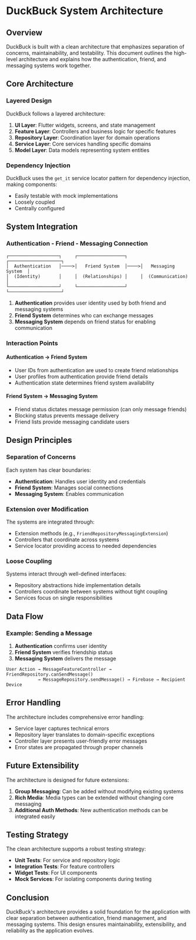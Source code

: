 # DuckBuck System Architecture

## Overview

DuckBuck is built with a clean architecture that emphasizes separation of concerns, maintainability, and testability. This document outlines the high-level architecture and explains how the authentication, friend, and messaging systems work together.

## Core Architecture

### Layered Design

DuckBuck follows a layered architecture:

1. **UI Layer**: Flutter widgets, screens, and state management
2. **Feature Layer**: Controllers and business logic for specific features
3. **Repository Layer**: Coordination layer for domain operations
4. **Service Layer**: Core services handling specific domains
5. **Model Layer**: Data models representing system entities

### Dependency Injection

DuckBuck uses the `get_it` service locator pattern for dependency injection, making components:
- Easily testable with mock implementations
- Loosely coupled
- Centrally configured

## System Integration

### Authentication - Friend - Messaging Connection

```
┌───────────────────┐     ┌──────────────────┐     ┌────────────────────┐
│  Authentication   │────>│   Friend System  │────>│   Messaging System  │
│  (Identity)       │     │  (Relationships) │     │  (Communication)    │
└───────────────────┘     └──────────────────┘     └────────────────────┘
```

1. **Authentication** provides user identity used by both friend and messaging systems
2. **Friend System** determines who can exchange messages
3. **Messaging System** depends on friend status for enabling communication

### Interaction Points

#### Authentication → Friend System
- User IDs from authentication are used to create friend relationships
- User profiles from authentication provide friend details
- Authentication state determines friend system availability

#### Friend System → Messaging System
- Friend status dictates message permission (can only message friends)
- Blocking status prevents message delivery
- Friend lists provide messaging candidate users

## Design Principles

### Separation of Concerns

Each system has clear boundaries:
- **Authentication**: Handles user identity and credentials
- **Friend System**: Manages social connections
- **Messaging System**: Enables communication

### Extension over Modification

The systems are integrated through:
- Extension methods (e.g., `FriendRepositoryMessagingExtension`)
- Controllers that coordinate across systems
- Service locator providing access to needed dependencies

### Loose Coupling

Systems interact through well-defined interfaces:
- Repository abstractions hide implementation details
- Controllers coordinate between systems without tight coupling
- Services focus on single responsibilities

## Data Flow

### Example: Sending a Message

1. **Authentication** confirms user identity
2. **Friend System** verifies friendship status
3. **Messaging System** delivers the message

```
User Action → MessageFeatureController → FriendRepository.canSendMessage()
            → MessageRepository.sendMessage() → Firebase → Recipient Device
```

## Error Handling

The architecture includes comprehensive error handling:
- Service layer captures technical errors
- Repository layer translates to domain-specific exceptions
- Controller layer presents user-friendly error messages
- Error states are propagated through proper channels

## Future Extensibility

The architecture is designed for future extensions:
1. **Group Messaging**: Can be added without modifying existing systems
2. **Rich Media**: Media types can be extended without changing core messaging
3. **Additional Auth Methods**: New authentication methods can be integrated easily

## Testing Strategy

The clean architecture supports a robust testing strategy:
- **Unit Tests**: For service and repository logic
- **Integration Tests**: For feature controllers
- **Widget Tests**: For UI components
- **Mock Services**: For isolating components during testing

## Conclusion

DuckBuck's architecture provides a solid foundation for the application with clear separation between authentication, friend management, and messaging systems. This design ensures maintainability, extensibility, and reliability as the application evolves.
